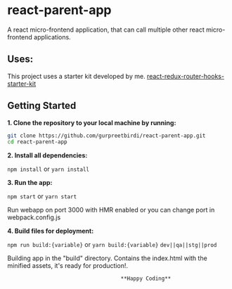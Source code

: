 # react-parent-app

A react micro-frontend application, that can call multiple other react micro-frontend applications.

## Uses:

This project uses a starter kit developed by me. [react-redux-router-hooks-starter-kit](https://github.com/gurpreetbirdi/react-redux-router-hooks-starter-kit.git 'gurpreetbirdi/react-redux-router-hooks-starter-kit')

## Getting Started

**1. Clone the repository to your local machine by running:**

```bash
git clone https://github.com/gurpreetbirdi/react-parent-app.git
cd react-parent-app
```

**2. Install all dependencies:**

`npm install` or `yarn install`

**3. Run the app:**

`npm start` or `yarn start`

Run webapp on port 3000 with HMR enabled or you can change port in webpack.config.js

**4. Build files for deployment:**

`npm run build:{variable}` or `yarn build:{variable}` `dev||qa||stg||prod`

Building app in the "build" directory. Contains the index.html with the minified assets, it's ready for production!.

                                        **Happy Coding**
